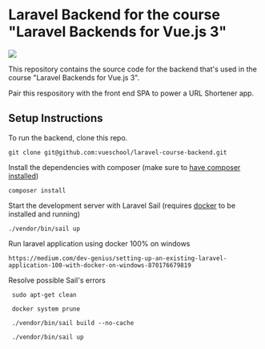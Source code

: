 # Laravel Backend for the course "Laravel Backends for Vue.js 3"

[![](https://vueschool.io/media/1b4b17d7dfaf4a708fbd160ba767b6d8/laravel-backends-for-vue-js-3-not-transparent.jpg)](https://vueschool.io/courses/laravel-backends-for-vue-js-3)

This repository contains the source code for the backend that's used in the course "Laravel Backends for Vue.js 3".

Pair this respository with the front end SPA to power a URL Shortener app.

## Setup Instructions

To run the backend, clone this repo.

```
git clone git@github.com:vueschool/laravel-course-backend.git
```

Install the dependencies with composer (make sure to [have composer installed](https://getcomposer.org/))

```
composer install
```

Start the development server with Laravel Sail (requires [docker](https://www.docker.com/) to be installed and running)

```
./vendor/bin/sail up
```

Run laravel application using docker 100% on windows
```
https://medium.com/dev-genius/setting-up-an-existing-laravel-application-100-with-docker-on-windows-870176679819
```
Resolve possible Sail's errors 
```
 sudo apt-get clean
```
```
 docker system prune
```
```
 ./vendor/bin/sail build --no-cache
```
```
 ./vendor/bin/sail up
```
